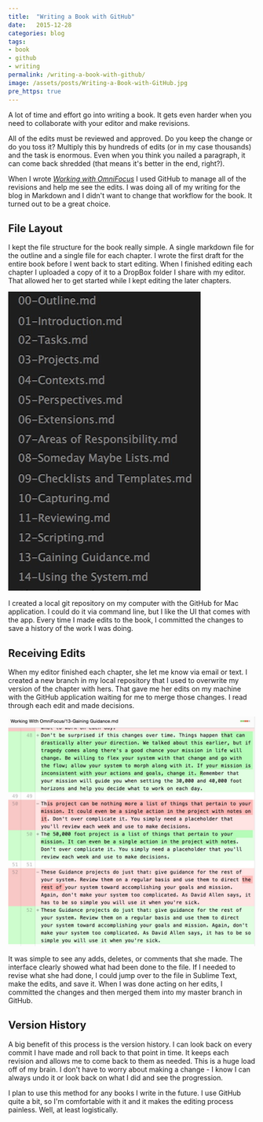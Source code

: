```yaml
---
title:  "Writing a Book with GitHub"
date:   2015-12-28
categories: blog
tags:
- book
- github
- writing
permalink: /writing-a-book-with-github/
image: /assets/posts/Writing-a-Book-with-GitHub.jpg
pre_https: true
---
```


A lot of time and effort go into writing a book. It gets even harder when you need to collaborate with your editor and make revisions.
<!--more-->

All of the edits must be reviewed and approved. Do you keep the change or do you toss it? Multiply this by hundreds of edits (or in my case thousands) and the task is enormous. Even when you think you nailed a paragraph, it can come back shredded (that means it's better in the end, right?).

When I wrote [_Working with OmniFocus_](https://tools.joebuhlig.com/working-with-omnifocus/) I used GitHub to manage all of the revisions and help me see the edits. I was doing all of my writing for the blog in Markdown and I didn't want to change that workflow for the book.  It turned out to be a great choice.

## File Layout

I kept the file structure for the book really simple. A single markdown file for the outline and a single file for each chapter. I wrote the first draft for the entire book before I went back to start editing. When I finished editing each chapter I uploaded a copy of it to a DropBox folder I share with my editor. That allowed her to get started while I kept editing the later chapters.

<img class="center-image post-image-tiny" src="/assets/posts_extra/Writing a Book with GitHub/file_structure.jpg" />

I created a local git repository on my computer with the GitHub for Mac application. I could do it via command line, but I like the UI that comes with the app. Every time I made edits to the book, I committed the changes to save a history of the work I was doing. 

## Receiving Edits

When my editor finished each chapter, she let me know via email or text. I created a new branch in my local repository that I used to overwrite my version of the chapter with hers. That gave me her edits on my machine with the GitHub application waiting for me to merge those changes. I read through each edit and made decisions.

<img class="center-image post-image-small" src="/assets/posts_extra/Writing a Book with GitHub/github_edits.jpg" />

It was simple to see any adds, deletes, or comments that she made. The interface clearly showed what had been done to the file. If I needed to revise what she had done, I could jump over to the file in Sublime Text, make the edits, and save it. When I was done acting on her edits, I committed the changes and then merged them into my master branch in GitHub.

## Version History

A big benefit of this process is the version history. I can look back on every commit I have made and roll back to that point in time. It keeps each revision and allows me to come back to them as needed. This is a huge load off of my brain. I don't have to worry about making a change - I know I can always undo it or look back on what I did and see the progression.

I plan to use this method for any books I write in the future. I use GitHub quite a bit, so I'm comfortable with it and it makes the editing process painless. Well, at least logistically.